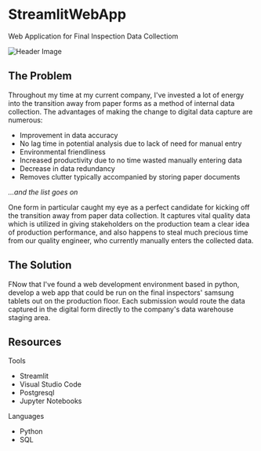 # StreamlitWebApp
Web Application for Final Inspection Data Collectiom

![Header Image](https://www.sas.com/en_us/insights/big-data/what-is-big-data/_jcr_content/par/styledcontainer_335204280/image.img.jpg/1457718453446.jpg)

## The Problem
Throughout my time at my current company, I've invested a lot of energy into the transition away from paper forms as a method of internal data collection. The advantages of making the change to digital data capture are numerous:
* Improvement in data accuracy
* No lag time in potential analysis due to lack of need for manual entry
* Environmental friendliness
* Increased productivity due to no time wasted manually entering data
* Decrease in data redundancy
* Removes clutter typically accompanied by storing paper documents

*...and the list goes on*

One form in particular caught my eye as a perfect candidate for kicking off the transition away from paper data collection. It captures vital quality data which is utilized in giving stakeholders on the production team a clear idea of production performance, and also happens to steal much precious time from our quality engineer, who currently manually enters the collected data. 

## The Solution

FNow that I've found a web development environment based in python, develop a web app that could be run on the final inspectors' samsung tablets out on the production floor. Each submission would route the data captured in the digital form directly to the company's data warehouse staging area. 

## Resources

Tools
* Streamlit
* Visual Studio Code
* Postgresql
* Jupyter Notebooks

Languages
* Python
* SQL
